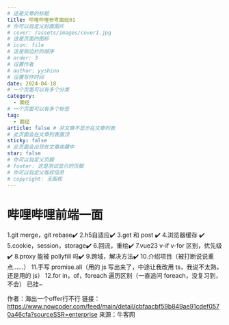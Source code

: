 ```yaml
---
# 这是文章的标题
title: 哔哩哔哩参考面经01
# 你可以自定义封面图片
# cover: /assets/images/cover1.jpg
# 这是页面的图标
# icon: file
# 这是侧边栏的顺序
# order: 3
# 设置作者
# author: yyshino
# 设置写作时间
date: 2024-04-18
# 一个页面可以有多个分类
category:
  - 面经
# 一个页面可以有多个标签
tag:
  - 面经
article: false # 非文章不显示在文章列表
# 此页面会在文章列表置顶
sticky: false
# 此页面会出现在文章收藏中
star: false
# 你可以自定义页脚
# footer: 这是测试显示的页脚
# 你可以自定义版权信息
# copyright: 无版权
---
```




# 哔哩哔哩前端一面

1.git merge，git rebase✔️
2.h5自适应✔️
3.get 和 post ✔️
4.浏览器缓存 ✔️
5.cookie，session，storage✔️
6.回流，重绘✔️
7.vue23 v-if v-for 区别，优先级✔️
8.proxy 能被 pollyfill 吗✔️
9.跨域，解决方法✔️
10.介绍项目（被打断说说重点……）
11.手写 promise.all（用的 js 写出来了，中途让我改用 ts，我说不太熟，还是用的 js）
12.for in，of，foreach 遍历区别（一直追问 foreach，没复习到，不会）
已挂~

作者：海出一个offer行不行
链接：https://www.nowcoder.com/feed/main/detail/cbfaacbf59b849ae91cdef0570a46cfa?sourceSSR=enterprise
来源：牛客网